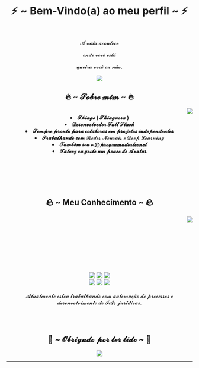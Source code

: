 <body>
  <center>
<h1 align="center">⚡ ~ Bem-Vindo(a) ao meu perfil ~ ⚡ </h1>
<br>
<div align="center">
 
  <p>𝓐 𝓿𝓲𝓭𝓪 𝓪𝓬𝓸𝓷𝓽𝓮𝓬𝓮</p>
  <p>𝓸𝓷𝓭𝓮 𝓿𝓸𝓬𝓮̂ 𝓮𝓼𝓽𝓪́</p>
  <p>𝓺𝓾𝓮𝓲𝓻𝓪 𝓿𝓸𝓬𝓮̂ 𝓸𝓾 𝓷𝓪̃𝓸.</p>
  <img src="https://media1.tenor.com/m/zGoBKgmlSz8AAAAC/iroh-hello.gif">
</div>

   
   <div>
    <h2 align="center"> 🔥 ~ 𝓢𝓸𝓫𝓻𝓮 𝓶𝓲𝓶 ~ 🔥 </h2>
  <div align="center">
<img src="https://media0.giphy.com/media/v1.Y2lkPTc5MGI3NjExc2FvNjk4YzVnamk5YXg5NXJ3bWExYnp5dDhwczdvdHlyeWM2ZDNiaCZlcD12MV9pbnRlcm5hbF9naWZfYnlfaWQmY3Q9Zw/YSZ3CXhLzAz6dLEA1t/giphy.gif" align="right">
  </div>
<br>
<li><b>𝓣𝓱𝓲𝓪𝓰𝓸 ( 𝓣𝓱𝓲𝓪𝓰𝓾𝓮𝓻𝓪 )</b> </li>
<li><b>𝓓𝓮𝓼𝓮𝓷𝓿𝓸𝓵𝓿𝓮𝓭𝓸𝓻 𝓕𝓾𝓵𝓵 𝓢𝓽𝓪𝓬𝓴</b></li>
<li><b>𝓢𝓮𝓶𝓹𝓻𝓮 𝓹𝓻𝓸𝓷𝓽𝓸 𝓹𝓪𝓻𝓪 𝓬𝓸𝓵𝓪𝓫𝓸𝓻𝓪𝓼 𝓮𝓶 𝓹𝓻𝓸𝓳𝓮𝓽𝓸𝓼 𝓲𝓷𝓭𝓮𝓹𝓮𝓷𝓭𝓮𝓷𝓽𝓮𝓼</b></li>
<li><b>𝓣𝓻𝓪𝓫𝓪𝓵𝓱𝓪𝓷𝓭𝓸 𝓬𝓸𝓶</b> 𝓡𝓮𝓭𝓮𝓼 𝓝𝓮𝓾𝓻𝓪𝓲𝓼 𝓮 𝓓𝓮𝓮𝓹 𝓛𝓮𝓪𝓻𝓷𝓲𝓷𝓰</li>
<li><b>𝓣𝓪𝓶𝓫𝓮́𝓶 𝓼𝓸𝓾 𝓸<a href="https://github.com/programadorleonel"> @𝓹𝓻𝓸𝓰𝓻𝓪𝓶𝓪𝓭𝓸𝓻𝓵𝓮𝓸𝓷𝓮𝓵</a> </b></li>
<li><b>𝓣𝓪𝓵𝓿𝓮𝔃 𝓮𝓾 𝓰𝓸𝓼𝓽𝓮 𝓾𝓶 𝓹𝓸𝓾𝓬𝓸 𝓭𝓮 𝓐𝓿𝓪𝓽𝓪𝓻</b></li>
<br><br><br><br><br>
</div>



<h2 align="center">             🪨 ~ Meu Conhecimento ~ 🪨 </h2>
<p>
  <div align="center">
<img src="https://media1.tenor.com/m/SaNfwBhg48MAAAAC/avatar-the-last-airbender-toph.gif" align="right">
  </div>
</div>
<div>
  <br><br><br><br><br><br><br><br>
<p align="center"><img src="https://img.shields.io/badge/python%20-%233776AB.svg?&style=for-the-badge&logo=python&logoColor=white"/> <img src="https://img.shields.io/badge/html5%20-%23E34F26.svg?&style=for-the-badge&logo=html5&logoColor=white"/> <img src="https://img.shields.io/badge/css3%20-%231572B6.svg?&style=for-the-badge&logo=css3&logoColor=white"/><br>
  <img src="https://img.shields.io/badge/javascript%20-%23323330.svg?&style=for-the-badge&logo=javascript&logoColor=%23F7DF1E"/> <img src="https://img.shields.io/badge/git%20-%23F05033.svg?&style=for-the-badge&logo=git&logoColor=white"/> <img src="https://img.shields.io/badge/heroku%20-%23430098.svg?&style=for-the-badge&logo=heroku&logoColor=white"/> <br><br>
𝓐𝓽𝓾𝓪𝓵𝓶𝓮𝓷𝓽𝓮 𝓮𝓼𝓽𝓸𝓾 𝓽𝓻𝓪𝓫𝓪𝓵𝓱𝓪𝓷𝓭𝓸 𝓬𝓸𝓶 𝓪𝓾𝓽𝓸𝓶𝓪𝓬̧𝓪̃𝓸 𝓭𝓮 𝓹𝓻𝓸𝓬𝓮𝓼𝓼𝓸𝓼 𝓮 𝓭𝓮𝓼𝓮𝓷𝓿𝓸𝓵𝓿𝓲𝓶𝓮𝓷𝓽𝓸 𝓭𝓮 𝓘𝓐𝓼 𝓳𝓾𝓻𝓲́𝓭𝓲𝓬𝓪𝓼.
</p>
<br>
<br>
<div>
<h2 align="center">🌊 ~ 𝓞𝓫𝓻𝓲𝓰𝓪𝓭𝓸 𝓹𝓸𝓻 𝓽𝓮𝓻 𝓵𝓲𝓭𝓸 ~ 🌊</h2>
<div align="center">
<img src="https://media1.tenor.com/m/YHqmD1RTIgwAAAAC/zuko-gaang.gif">
</div>
<hr>
</div>
</div>
    </center>
</body>
